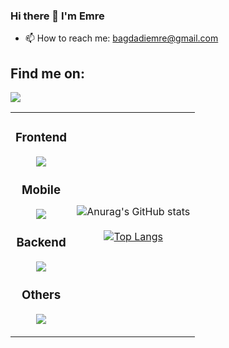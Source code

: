 ### Hi there 👋 I'm Emre
- 📫 How to reach me: bagdadiemre@gmail.com

<h2 align="left">Find me on:</h2>
<p align="left">
  <a href="https://www.linkedin.com/in/emrebagdadioglu">
    <img src="https://skillicons.dev/icons?i=linkedin" />
  </a>
</p>

<table align="center">
  <tr>
  <td>
<h3 align="center">Frontend</h3>
<p align="center">
  <a href="#">
    <img src="https://skillicons.dev/icons?i=js,react,materialui,html,css" />
  </a>
</p>

<h3 align="center">Mobile</h3>
<p align="center">
  <a href="#">
    <img src="https://skillicons.dev/icons?i=kotlin,flutter,dart" />
  </a>
</p>


<h3 align="center">Backend</h3>
<p align="center">
  <a href="#">
    <img src="https://skillicons.dev/icons?i=java,spring,mongodb,nodejs,express" />
  </a>
</p>

<h3 align="center">Others</h3>
<p align="center">
  <a href="#">
    <img src="https://skillicons.dev/icons?i=electron" />
  </a>
</p>
  </td>
  <td>
<div align="center">

![Anurag's GitHub stats](https://github-readme-stats.vercel.app/api?username=serveta&theme=dark&show_icons=true)
<br/><br/>
[![Top Langs](https://github-readme-stats.vercel.app/api/top-langs/?username=serveta&layout=compact&theme=dark)](https://github.com/anuraghazra/github-readme-stats)   

</div>
</td>
</tr>
</table>
